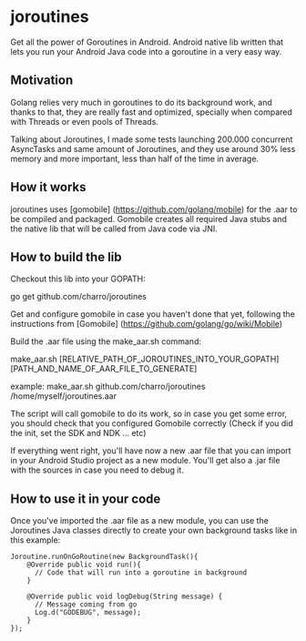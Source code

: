 # joroutines
Get all the power of Goroutines in Android. Android native lib written that lets you run your Android Java code into a goroutine in a very easy way.

## Motivation
Golang relies very much in goroutines to do its background work, and thanks to that, they are really fast and optimized, specially when compared with Threads or even pools of Threads. 

Talking about Joroutines, I made some tests launching 200.000 concurrent AsyncTasks and same amount of Joroutines, and they use around 30% less memory and more important, less than half of the time in average.  

## How it works

joroutines uses [gomobile] (https://github.com/golang/mobile) for the .aar to be compiled and packaged. Gomobile creates all required Java stubs and the native lib that will be called from Java code via JNI.

## How to build the lib

Checkout this lib into your GOPATH:

go get github.com/charro/joroutines

Get and configure gomobile in case you haven't done that yet, following the instructions from [Gomobile] (https://github.com/golang/go/wiki/Mobile)

Build the .aar file using the make_aar.sh command:

make_aar.sh [RELATIVE_PATH_OF_JOROUTINES_INTO_YOUR_GOPATH] [PATH_AND_NAME_OF_AAR_FILE_TO_GENERATE]

example:  make_aar.sh github.com/charro/joroutines /home/myself/joroutines.aar

The script will call gomobile to do its work, so in case you get some error, you should check that you configured Gomobile correctly (Check if you did the init, set the SDK and NDK ... etc)

If everything went right, you'll have now a new .aar file that you can import in your Android Studio project as a new module. You'll get also a .jar file with the sources in case you need to debug it.

## How to use it in your code

Once you've imported the .aar file as a new module, you can use the Joroutines Java classes directly to create your own background tasks like in this example:

```
Joroutine.runOnGoRoutine(new BackgroundTask(){
    @Override public void run(){
      // Code that will run into a goroutine in background            
    }
    
    @Override public void logDebug(String message) {
      // Message coming from go
      Log.d("GODEBUG", message);
    }
});
```

